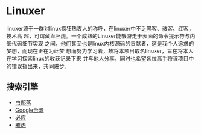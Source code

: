 # Linuxer
linuxer源于一群对linux疯狂热衷人的称呼，在linuxer中不乏黑客、骇客、红客，技术高
超，可谓藏龙卧虎。一个成熟的Linuxer能够游走于表面的命令提示符与内部代码细节实现
之间，他们甚至也是linux内核源码的贡献者，这是我个人追求的梦想，而现在正在为此梦
想而努力学习着，故将本项目取名linuxer，旨在将本人在学习探索linux的收获记录下来
并与他人分享，同时也希望各位高手将该项目中的错误指出来，共同进步。

## 搜索引擎
* [虫部落](http://so.chongbuluo.com/)
* [Google台湾](https://www.google.com.tw)
* [必应](http://cn.bing.com/)
* [雅虎](https://search.yahoo.com/)
